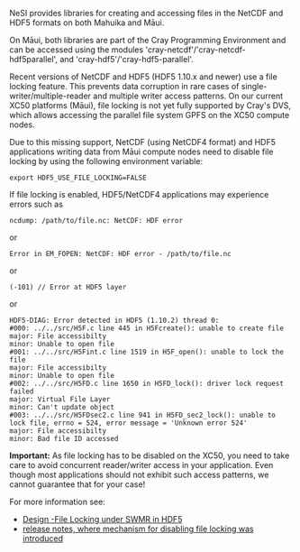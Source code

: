 NeSI provides libraries for creating and accessing files in the NetCDF
and HDF5 formats on both Mahuika and Māui.

On Māui, both libraries are part of the Cray Programming Environment and
can be accessed using the modules
'cray-netcdf'/'cray-netcdf-hdf5parallel', and
'cray-hdf5'/'cray-hdf5-parallel'.

Recent versions of NetCDF and HDF5 (HDF5 1.10.x and newer) use a file
locking feature. This prevents data corruption in rare cases of
single-writer/multiple-reader and multiple writer access patterns. On
our current XC50 platforms (Māui), file locking is not yet fully
supported by Cray's DVS, which allows accessing the parallel file system
GPFS on the XC50 compute nodes.

Due to this missing support, NetCDF (using NetCDF4 format) and HDF5
applications writing data from Māui compute nodes need to disable file
locking by using the following environment variable:

    export HDF5_USE_FILE_LOCKING=FALSE

If file locking is enabled, HDF5/NetCDF4 applications may experience
errors such as

    ncdump: /path/to/file.nc: NetCDF: HDF error

or

    Error in EM_FOPEN: NetCDF: HDF error - /path/to/file.nc 

or

    (-101) // Error at HDF5 layer

or

    HDF5-DIAG: Error detected in HDF5 (1.10.2) thread 0:
    #000: ../../src/H5F.c line 445 in H5Fcreate(): unable to create file
    major: File accessibilty
    minor: Unable to open file
    #001: ../../src/H5Fint.c line 1519 in H5F_open(): unable to lock the file
    major: File accessibilty
    minor: Unable to open file
    #002: ../../src/H5FD.c line 1650 in H5FD_lock(): driver lock request failed
    major: Virtual File Layer
    minor: Can't update object
    #003: ../../src/H5FDsec2.c line 941 in H5FD_sec2_lock(): unable to lock file, errno = 524, error message = 'Unknown error 524'
    major: File accessibilty
    minor: Bad file ID accessed

**Important:** As file locking has to be disabled on the XC50, you need
to take care to avoid concurrent reader/writer access in your
application. Even though most applications should not exhibit such
access patterns, we cannot guarantee that for your case!

For more information see:

-   [Design -File Locking under SWMR in
    HDF5](https://support.hdfgroup.org/HDF5/docNewFeatures/SWMR/Design-HDF5-FileLocking.pdf)
-   [release notes, where mechanism for disabling file locking was
    introduced](https://support.hdfgroup.org/ftp/HDF5/releases/ReleaseFiles/hdf5-1.10.1-RELEASE.txt)
